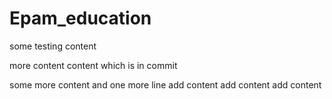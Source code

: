 # Epam_education

some testing content

more content
content which is in commit

some more content
and one more line
add content
add content
add content
